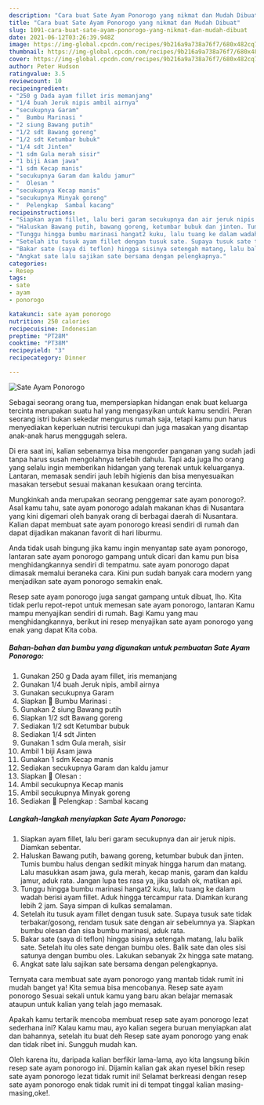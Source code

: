 ```yaml
---
description: "Cara buat Sate Ayam Ponorogo yang nikmat dan Mudah Dibuat"
title: "Cara buat Sate Ayam Ponorogo yang nikmat dan Mudah Dibuat"
slug: 1091-cara-buat-sate-ayam-ponorogo-yang-nikmat-dan-mudah-dibuat
date: 2021-06-12T03:26:39.948Z
image: https://img-global.cpcdn.com/recipes/9b216a9a738a76f7/680x482cq70/sate-ayam-ponorogo-foto-resep-utama.jpg
thumbnail: https://img-global.cpcdn.com/recipes/9b216a9a738a76f7/680x482cq70/sate-ayam-ponorogo-foto-resep-utama.jpg
cover: https://img-global.cpcdn.com/recipes/9b216a9a738a76f7/680x482cq70/sate-ayam-ponorogo-foto-resep-utama.jpg
author: Peter Hudson
ratingvalue: 3.5
reviewcount: 10
recipeingredient:
- "250 g Dada ayam fillet iris memanjang"
- "1/4 buah Jeruk nipis ambil airnya"
- "secukupnya Garam"
- "  Bumbu Marinasi "
- "2 siung Bawang putih"
- "1/2 sdt Bawang goreng"
- "1/2 sdt Ketumbar bubuk"
- "1/4 sdt Jinten"
- "1 sdm Gula merah sisir"
- "1 biji Asam jawa"
- "1 sdm Kecap manis"
- "secukupnya Garam dan kaldu jamur"
- "  Olesan "
- "secukupnya Kecap manis"
- "secukupnya Minyak goreng"
- "  Pelengkap  Sambal kacang"
recipeinstructions:
- "Siapkan ayam fillet, lalu beri garam secukupnya dan air jeruk nipis. Diamkan sebentar."
- "Haluskan Bawang putih, bawang goreng, ketumbar bubuk dan jinten. Tumis bumbu halus dengan sedikit minyak hingga harum dan matang. Lalu masukkan asam jawa, gula merah, kecap manis, garam dan kaldu jamur, aduk rata. Jangan lupa tes rasa ya, jika sudah ok, matikan api."
- "Tunggu hingga bumbu marinasi hangat2 kuku, lalu tuang ke dalam wadah berisi ayam fillet. Aduk hingga tercampur rata. Diamkan kurang lebih 2 jam. Saya simpan di kulkas semalaman."
- "Setelah itu tusuk ayam fillet dengan tusuk sate. Supaya tusuk sate tidak terbakar/gosong, rendam tusuk sate dengan air sebelumnya ya. Siapkan bumbu olesan dan sisa bumbu marinasi, aduk rata."
- "Bakar sate (saya di teflon) hingga sisinya setengah matang, lalu balik sate. Setelah itu oles sate dengan bumbu oles. Balik sate dan oles sisi satunya dengan bumbu oles. Lakukan sebanyak 2x hingga sate matang."
- "Angkat sate lalu sajikan sate bersama dengan pelengkapnya."
categories:
- Resep
tags:
- sate
- ayam
- ponorogo

katakunci: sate ayam ponorogo 
nutrition: 250 calories
recipecuisine: Indonesian
preptime: "PT28M"
cooktime: "PT38M"
recipeyield: "3"
recipecategory: Dinner

---
```



![Sate Ayam Ponorogo](https://img-global.cpcdn.com/recipes/9b216a9a738a76f7/680x482cq70/sate-ayam-ponorogo-foto-resep-utama.jpg)

Sebagai seorang orang tua, mempersiapkan hidangan enak buat keluarga tercinta merupakan suatu hal yang mengasyikan untuk kamu sendiri. Peran seorang istri bukan sekedar mengurus rumah saja, tetapi kamu pun harus menyediakan keperluan nutrisi tercukupi dan juga masakan yang disantap anak-anak harus menggugah selera.

Di era  saat ini, kalian sebenarnya bisa mengorder panganan yang sudah jadi tanpa harus susah mengolahnya terlebih dahulu. Tapi ada juga lho orang yang selalu ingin memberikan hidangan yang terenak untuk keluarganya. Lantaran, memasak sendiri jauh lebih higienis dan bisa menyesuaikan masakan tersebut sesuai makanan kesukaan orang tercinta. 



Mungkinkah anda merupakan seorang penggemar sate ayam ponorogo?. Asal kamu tahu, sate ayam ponorogo adalah makanan khas di Nusantara yang kini digemari oleh banyak orang di berbagai daerah di Nusantara. Kalian dapat membuat sate ayam ponorogo kreasi sendiri di rumah dan dapat dijadikan makanan favorit di hari liburmu.

Anda tidak usah bingung jika kamu ingin menyantap sate ayam ponorogo, lantaran sate ayam ponorogo gampang untuk dicari dan kamu pun bisa menghidangkannya sendiri di tempatmu. sate ayam ponorogo dapat dimasak memalui beraneka cara. Kini pun sudah banyak cara modern yang menjadikan sate ayam ponorogo semakin enak.

Resep sate ayam ponorogo juga sangat gampang untuk dibuat, lho. Kita tidak perlu repot-repot untuk memesan sate ayam ponorogo, lantaran Kamu mampu menyajikan sendiri di rumah. Bagi Kamu yang mau menghidangkannya, berikut ini resep menyajikan sate ayam ponorogo yang enak yang dapat Kita coba.

<!--inarticleads1-->

##### Bahan-bahan dan bumbu yang digunakan untuk pembuatan Sate Ayam Ponorogo:

1. Gunakan 250 g Dada ayam fillet, iris memanjang
1. Gunakan 1/4 buah Jeruk nipis, ambil airnya
1. Gunakan secukupnya Garam
1. Siapkan  🌼 Bumbu Marinasi :
1. Gunakan 2 siung Bawang putih
1. Siapkan 1/2 sdt Bawang goreng
1. Sediakan 1/2 sdt Ketumbar bubuk
1. Sediakan 1/4 sdt Jinten
1. Gunakan 1 sdm Gula merah, sisir
1. Ambil 1 biji Asam jawa
1. Gunakan 1 sdm Kecap manis
1. Sediakan secukupnya Garam dan kaldu jamur
1. Siapkan  🌼 Olesan :
1. Ambil secukupnya Kecap manis
1. Ambil secukupnya Minyak goreng
1. Sediakan  🌼 Pelengkap : Sambal kacang




<!--inarticleads2-->

##### Langkah-langkah menyiapkan Sate Ayam Ponorogo:

1. Siapkan ayam fillet, lalu beri garam secukupnya dan air jeruk nipis. Diamkan sebentar.
1. Haluskan Bawang putih, bawang goreng, ketumbar bubuk dan jinten. Tumis bumbu halus dengan sedikit minyak hingga harum dan matang. Lalu masukkan asam jawa, gula merah, kecap manis, garam dan kaldu jamur, aduk rata. Jangan lupa tes rasa ya, jika sudah ok, matikan api.
1. Tunggu hingga bumbu marinasi hangat2 kuku, lalu tuang ke dalam wadah berisi ayam fillet. Aduk hingga tercampur rata. Diamkan kurang lebih 2 jam. Saya simpan di kulkas semalaman.
1. Setelah itu tusuk ayam fillet dengan tusuk sate. Supaya tusuk sate tidak terbakar/gosong, rendam tusuk sate dengan air sebelumnya ya. Siapkan bumbu olesan dan sisa bumbu marinasi, aduk rata.
1. Bakar sate (saya di teflon) hingga sisinya setengah matang, lalu balik sate. Setelah itu oles sate dengan bumbu oles. Balik sate dan oles sisi satunya dengan bumbu oles. Lakukan sebanyak 2x hingga sate matang.
1. Angkat sate lalu sajikan sate bersama dengan pelengkapnya.




Ternyata cara membuat sate ayam ponorogo yang mantab tidak rumit ini mudah banget ya! Kita semua bisa mencobanya. Resep sate ayam ponorogo Sesuai sekali untuk kamu yang baru akan belajar memasak ataupun untuk kalian yang telah jago memasak.

Apakah kamu tertarik mencoba membuat resep sate ayam ponorogo lezat sederhana ini? Kalau kamu mau, ayo kalian segera buruan menyiapkan alat dan bahannya, setelah itu buat deh Resep sate ayam ponorogo yang enak dan tidak ribet ini. Sungguh mudah kan. 

Oleh karena itu, daripada kalian berfikir lama-lama, ayo kita langsung bikin resep sate ayam ponorogo ini. Dijamin kalian gak akan nyesel bikin resep sate ayam ponorogo lezat tidak rumit ini! Selamat berkreasi dengan resep sate ayam ponorogo enak tidak rumit ini di tempat tinggal kalian masing-masing,oke!.

